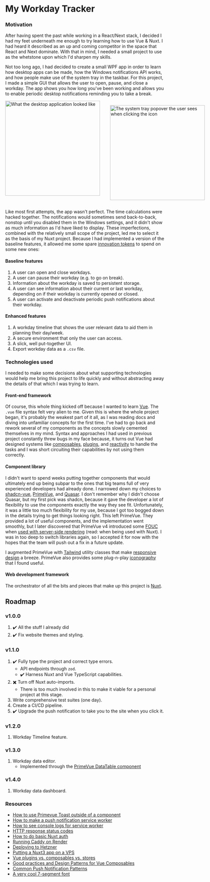 # My Workday Tracker

### Motivation

After having spent the past while working in a React/Next stack, I decided I had my feet underneath me enough to try learning how to use Vue & Nuxt. I had heard it described as an up and coming competitor in the space that React and Next dominate. With that in mind, I needed a small project to use as the whetstone upon which I'd sharpen my skills.

Not too long ago, I had decided to create a small WPF app in order to learn how desktop apps can be made, how the Windows notifications API works, and how people make use of the system tray in the taskbar. For this project, I made a simple GUI that allows the user to open, pause, and close a workday. The app shows you how long you've been working and allows you to enable periodic desktop notifications reminding you to take a break.
<div style="display: flex; flex-direction:row; gap: 2rem;" class="flex-wrap">
<img src="2025-03-07 17_52_17-Timesheet Dashboard.png" alt="What the desktop application looked like" title="What the desktop application looked like" width="300px" />

<img src="Screenshot 2025-03-07 175254.png" alt="The system tray popover the user sees when clicking the icon" title="The system tray popover the user sees when clicking the icon" width="300px" height="min-content" class="h-min" /></div>

Like most first attempts, the app wasn't perfect. The time calculations were hacked together. The notifications would sometimes send back-to-back, nonstop until you disabled them in the Windows settings, and it didn't show as much information as I'd have liked to display. These imperfections, combined with the relatively small scope of the project, led me to select it as the basis of my Nuxt project. Because I had implemented a version of the baseline features, it allowed me some spare [innovation tokens](https://mcfunley.com/choose-boring-technology#embrace-boredom) to spend on some new ones:

#### Baseline features

1. A user can open and close workdays.
2. A user can pause their workday (e.g. to go on break).
3. Information about the workday is saved to persistent storage.
4. A user can see information about their current or last workday, depending on if their workday is currently opened or closed.
5. A user can activate and deactivate periodic push notifications about their workday.

#### Enhanced features

1. A workday timeline that shows the user relevant data to aid them in planning their day/week.
2. A secure environment that only the user can access.
3. A slick, well put-together UI.
4. Export workday data as a `.csv` file.

### Technologies used

I needed to make some decisions about what supporting technologies would help me bring this project to life quickly and without abstracting away the details of that which I was trying to learn. 

#### Front-end framework

Of course, this whole thing kicked off because I wanted to learn [Vue](https://vuejs.org/). The `.vue` file syntax felt very alien to me. Given this is where the whole project began, it's probably the weakest part of it all, as I was reading docs and diving into unfamiliar concepts for the first time. I've had to go back and rework several of my components as the concepts slowly cemented themselves in my mind. Syntax and approaches I had used in previous project constantly threw bugs in my face because, it turns out Vue had designed systems like [composables](https://vuejs.org/guide/reusability/composables.html), [plugins](https://vuejs.org/guide/reusability/plugins.html), and [reactivity](https://vuejs.org/guide/essentials/reactivity-fundamentals.html) to handle the tasks and I was short circuiting their capabilities by not using them correctly.

#### Component library

I didn't want to spend weeks putting together components that would ultimately end up being subpar to the ones that big teams full of very experienced developers had already done. I narrowed down my choices to [shadcn-vue](https://www.shadcn-vue.com/), [PrimeVue](https://primevue.org/), and [Quasar](https://quasar.dev/). I don't remember why I didn't choose Quasar, but my first pick was shadcn, because it gave the developer a lot of flexibility to use the components exactly the way they see fit. Unfortunately, it was a little too much flexibility for my use, because I got too bogged down in the details trying to get things looking right. This left PrimeVue. They provided a lot of useful components, and the implementation went smoothly, but I later discovered that PrimeVue v4 introduced some [FOUC](https://en.wikipedia.org/wiki/Flash_of_unstyled_content) when [used with server-side rendering](https://github.com/primefaces/primevue/issues/5899) (read: when being used with Nuxt). I was in too deep to switch libraries again, so I accepted it for now with the hopes that the team will push out a fix in a future update.

I augmented PrimeVue with [Tailwind](https://tailwindcss.com/) utility classes that make [responsive design](https://tailwindcss.com/docs/responsive-design) a breeze. PrimeVue also provides some plug-n-play [iconography](https://primevue.org/icons/#list) that I found useful.


#### Web development framework

The orchestrator of all the bits and pieces that make up this project is [Nuxt](https://nuxt.com/).

## Roadmap

### v1.0.0

1. ✔️ All the stuff I already did
2. ✔️ Fix website themes and styling.

### v1.1.0

1. ✔️ Fully type the project and correct type errors.
    - API endpoints through `zod`.
    - ✔️ Harness Nuxt and Vue TypeScript capabilities.
2. ✖️ Turn off Nuxt auto-imports.
    - There is too much involved in this to make it viable for a personal project at this stage.
3. Write comprehensive test suites (one day).
4. Create a CI/CD pipeline.
5. ✔️ Upgrade the push notification to take you to the site when you click it.

### v1.2.0

1. Workday Timeline feature.

### v1.3.0

1. Workday data editor.
    - Implemented through the [PrimeVue DataTable component](https://primevue.org/datatable/)

### v1.4.0

1. Workday data dashboard.

### Resources

- [How to use Primevue Toast outside of a component](https://stackoverflow.com/questions/72425297/vue-warn-inject-can-only-be-used-inside-setup-or-functional-components)
- [How to make a push notification service worker](https://javascript.plainenglish.io/push-notifications-using-a-service-worker-5f2e371774e)
- [How to see console logs for service worker](https://discourse.mozilla.org/t/how-to-enable-console-log-from-service-worker/130394/8)
- [HTTP response status codes](https://developer.mozilla.org/en-US/docs/Web/HTTP/Status)
- [How to do basic Nuxt auth](https://nuxt.com/docs/guide/recipes/sessions-and-authentication)
- [Running Caddy on Render](https://kofi.sexy/blog/zero-downtime-render-disk)
- [Deploying to Hetzner](https://turbocloud.dev/book/deploy-nuxt-digital-ocean-hetzner/)
- [Putting a Nuxt3 app on a VPS](https://dev.to/wimadev/deploy-a-nuxt-3-app-on-a-vps-minimal-setup-3h91)
- [Vue plugins vs. composables vs. stores](https://bigmachine.io/frontend/what-should-be-a-plugin-vs-a-composable-vs-a-store-in-nuxt)
- [Good practices and Design Patterns for Vue Composables](https://dev.to/jacobandrewsky/good-practices-and-design-patterns-for-vue-composables-24lk)
- [Common Push Notification Patterns](https://web.dev/articles/push-notifications-common-notification-patterns)
- [A very cool 7-segment font](https://www.keshikan.net/fonts-e.html)
